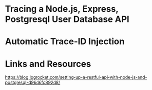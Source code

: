 
# Tracing a Node.js, Express, Postgresql User Database API

# Automatic Trace-ID Injection 



# Links and Resources 

https://blog.logrocket.com/setting-up-a-restful-api-with-node-js-and-postgresql-d96d6fc892d8/